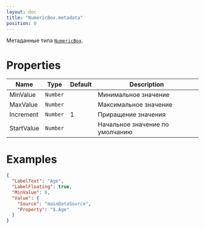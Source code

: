 ```yaml
---
layout: doc
title: "NumericBox.metadata"
position: 0
---
```


Метаданные типа [`NumericBox`](../).

# Properties

|Name|Type|Default|Description|
|----|----|-------|-----------|
|MinValue|`Number`||Минимальное значение|
|MaxValue|`Number`||Максимальное значение|
|Increment|`Number`|1|Приращение значения|
|StartValue|`Number`||Начальное значение по умолчанию|

# Examples

```json
{
  "LabelText": "Age",
  "LabelFloating": true,
  "MinValue": 0,
  "Value": {
    "Source": "mainDataSource",
    "Property": "$.Age"
  }
}
```
